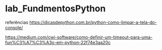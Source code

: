 # lab_FundmentosPython

referências
https://dicasdepython.com.br/python-como-limpar-a-tela-do-console/

https://medium.com/cwi-software/como-definir-um-timeout-para-uma-fun%C3%A7%C3%A3o-em-python-22f74e3aa20c